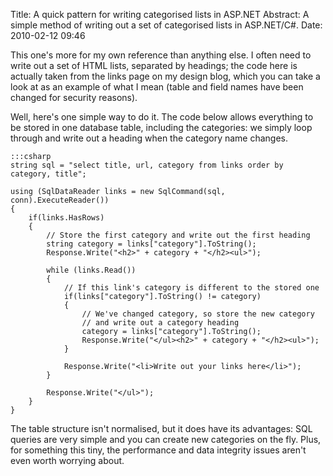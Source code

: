 Title: A quick pattern for writing categorised lists in ASP.NET
Abstract: A simple method of writing out a set of categorised lists in ASP.NET/C#.
Date: 2010-02-12 09:46

This one's more for my own reference than anything else. I often need to write out a set of HTML lists, separated by headings; the code here is actually taken from the links page on my design blog, which you can take a look at as an example of what I mean (table and field names have been changed for security reasons).

Well, here's one simple way to do it. The code below allows everything to be stored in one database table, including the categories: we simply loop through and write out a heading when the category name changes.

    :::csharp
    string sql = "select title, url, category from links order by category, title";
        
    using (SqlDataReader links = new SqlCommand(sql, conn).ExecuteReader())
    {
    	if(links.HasRows)
    	{
            // Store the first category and write out the first heading
            string category = links["category"].ToString();
            Response.Write("<h2>" + category + "</h2><ul>");
        
            while (links.Read())
            {
                // If this link's category is different to the stored one
                if(links["category"].ToString() != category)
                {
                    // We've changed category, so store the new category 
                    // and write out a category heading 
                    category = links["category"].ToString();
                    Response.Write("</ul><h2>" + category + "</h2><ul>");
                }
                
                Response.Write("<li>Write out your links here</li>");
            }
            
            Response.Write("</ul>");
        }
    }

The table structure isn't normalised, but it does have its advantages: SQL queries are very simple and you can create new categories on the fly. Plus, for something this tiny, the performance and data integrity issues aren't even worth worrying about.